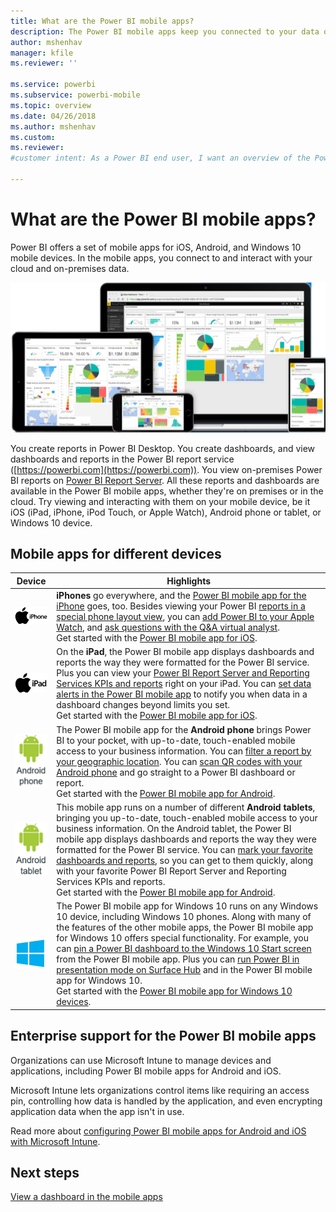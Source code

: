 ```yaml
---
title: What are the Power BI mobile apps?
description: The Power BI mobile apps keep you connected to your data on premises or in the cloud. View Power BI dashboards and reports on your mobile device.
author: mshenhav
manager: kfile
ms.reviewer: ''

ms.service: powerbi
ms.subservice: powerbi-mobile
ms.topic: overview
ms.date: 04/26/2018
ms.author: mshenhav
ms.custom:  
ms.reviewer:  
#customer intent: As a Power BI end user, I want an overview of the Power BI mobile apps on the different devices so I can see how they can work in my company's workflow.

---
```

# What are the Power BI mobile apps?
Power BI offers a set of mobile apps for iOS, Android, and Windows 10 mobile devices. In the mobile apps, you connect to and interact with your cloud and on-premises data. 

![Power BI on mobile devices](./media/mobile-apps-for-mobile-devices/power-bi-mobile-apps-all-up.png)

You create reports in Power BI Desktop. You create dashboards, and view dashboards and reports in the Power BI report service ([https://powerbi.com](https://powerbi.com)). You view on-premises Power BI reports on [Power BI Report Server](../../report-server/get-started.md). All these reports and dashboards are available in the Power BI mobile apps, whether they're on premises or in the cloud. Try viewing and interacting with them on your mobile device, be it iOS (iPad, iPhone, iPod Touch, or Apple Watch), Android phone or tablet, or Windows 10 device.

## Mobile apps for different devices

| **Device** | **Highlights** |
| --- | --- |
| [![iPhone](./media/mobile-apps-for-mobile-devices/iphone-logo-50-px.png)](mobile-iphone-app-get-started.md) |**iPhones** go everywhere, and the [Power BI mobile app for the iPhone](mobile-iphone-app-get-started.md) goes, too. Besides viewing your Power BI [reports in a special phone layout view](mobile-apps-view-phone-report.md), you can [add Power BI to your Apple Watch](mobile-apple-watch.md), and [ask questions with the Q&A virtual analyst](mobile-apps-ios-qna.md). <br/>Get started with the [Power BI mobile app for iOS](mobile-iphone-app-get-started.md). |
| [![iPad](./media/mobile-apps-for-mobile-devices/ipad-logo-50-px.png)](mobile-iphone-app-get-started.md) |On the **iPad**, the Power BI mobile app displays dashboards and reports the way they were formatted for the Power BI service. Plus you can view your [Power BI Report Server and Reporting Services KPIs and reports](mobile-app-ssrs-kpis-mobile-on-premises-reports.md) right on your iPad. You can [set data alerts in the Power BI mobile app](mobile-set-data-alerts-in-the-mobile-apps.md) to notify you when data in a dashboard changes beyond limits you set. <br/>Get started with the [Power BI mobile app for iOS](mobile-iphone-app-get-started.md). |
| [![Android phone](media/mobile-apps-for-mobile-devices/android-phone-logo-50-px.png)](mobile-android-app-get-started.md) |The Power BI mobile app for the **Android phone** brings Power BI to your pocket, with up-to-date, touch-enabled mobile access to your business information. You can [filter a report by your geographic location](mobile-apps-geographic-filtering.md). You can [scan QR codes with your Android phone](mobile-apps-qr-code.md) and go straight to a Power BI dashboard or report. <br/>Get started with the [Power BI mobile app for Android](mobile-android-app-get-started.md). |
| [![Android tablet](./media/mobile-apps-for-mobile-devices/android-tablet-logo-50-px.png)](mobile-android-app-get-started.md) |This mobile app runs on a number of different **Android tablets**, bringing you up-to-date, touch-enabled mobile access to your business information. On the Android tablet, the Power BI mobile app displays dashboards and reports the way they were formatted for the Power BI service. You can [mark your favorite dashboards and reports](mobile-apps-favorites.md), so you can get to them quickly, along with your favorite Power BI Report Server and Reporting Services KPIs and reports. <br/>Get started with the [Power BI mobile app for Android](mobile-android-app-get-started.md). |
| [![Windows devices](./media/mobile-apps-for-mobile-devices/win-10-logo-50-px.png)](../../desktop-getting-started.md) |The Power BI mobile app for Windows 10 runs on any Windows 10 device, including Windows 10 phones. Along with many of the features of the other mobile apps, the Power BI mobile app for Windows 10 offers special functionality. For example, you can [pin a Power BI dashboard to the Windows 10 Start screen](mobile-pin-dashboard-start-screen-windows-10-phone-app.md) from the Power BI mobile app. Plus you can [run Power BI in presentation mode on Surface Hub](mobile-windows-10-app-presentation-mode.md) and in the Power BI mobile app for Windows 10. <br/>Get started with the [Power BI mobile app for Windows 10 devices](mobile-windows-10-phone-app-get-started.md). |

## Enterprise support for the Power BI mobile apps
Organizations can use Microsoft Intune to manage devices and applications, including Power BI mobile apps for Android and iOS.

Microsoft Intune lets organizations control items like requiring an access pin, controlling how data is handled by the application, and even encrypting application data when the app isn't in use.

Read more about [configuring Power BI mobile apps for Android and iOS with Microsoft Intune](../../service-admin-mobile-intune.md). 

## Next steps
[View a dashboard in the mobile apps](mobile-apps-quickstart-view-dashboard-report.md)


